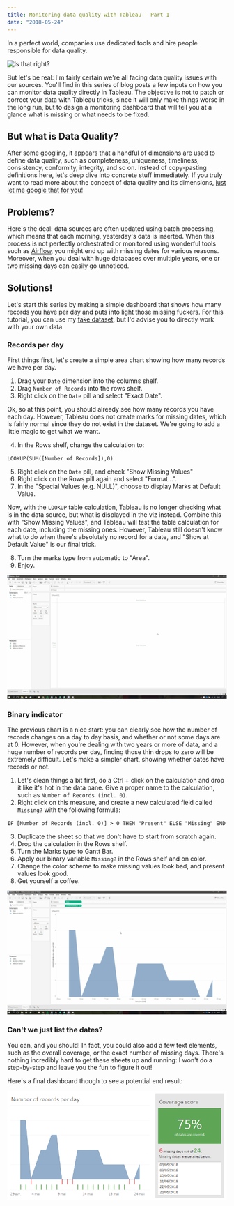 ```yaml
---
title: Monitoring data quality with Tableau - Part 1
date: "2018-05-24"
---
```


In a perfect world, companies use dedicated tools and hire people responsible for data quality.

![Is that right?](./haha.gif)

But let's be real: I'm fairly certain we're all facing data quality issues with our sources. You'll find in this series of blog posts a few inputs on how you can monitor data quality directly in Tableau. The objective is not to patch or correct your data with Tableau tricks, since it will only make things worse in the long run, but to design a monitoring dashboard that will tell you at a glance what is missing or what needs to be fixed.

## But what is Data Quality?

After some googling, it appears that a handful of dimensions are used to define data quality, such as completeness, uniqueness, timeliness, consistency, conformity, integrity, and so on. Instead of copy-pasting definitions here, let's deep dive into concrete stuff immediately. If you truly want to read more about the concept of data quality and its dimensions, [just let me google that for you!](http://www.letmegooglethat.com/?q=data+quality+dimensions)

## Problems?

Here's the deal: data sources are often updated using batch processing, which means that each morning, yesterday's data is inserted. When this process is not perfectly orchestrated or monitored using wonderful tools such as [Airflow](https://airflow.apache.org/), you might end up with missing dates for various reasons. Moreover, when you deal with huge databases over multiple years, one or two missing days can easily go unnoticed.

[comment]: # (Stop it GIF)

## Solutions!

Let's start this series by making a simple dashboard that shows how many records you have per day and puts into light those missing fuckers. For this tutorial, you can use my [fake dataset](./fake_data.xlsx), but I'd advise you to directly work with your own data.

### Records per day

First things first, let's create a simple area chart showing how many records we have per day.

1. Drag your `Date` dimension into the columns shelf.
2. Drag `Number of Records` into the rows shelf.
3. Right click on the `Date` pill and select "Exact Date".

Ok, so at this point, you should already see how many records you have each day. However, Tableau does not create marks for missing dates, which is fairly normal since they do not exist in the dataset. We're going to add a little magic to get what we want.

4. In the Rows shelf, change the calculation to:
```
LOOKUP(SUM([Number of Records]),0)
```
5. Right click on the `Date` pill, and check "Show Missing Values"
6. Right click on the Rows pill again and select "Format...".
7. In the "Special Values (e.g. NULL)", choose to display Marks at Default Value.

Now, with the `LOOKUP` table calculation, Tableau is no longer checking what is in the data source, but what is displayed in the viz instead. Combine this with "Show Missing Values", and Tableau will test the table calculation for each date, including the missing ones. However, Tableau still doesn't know what to do when there's absolutely no record for a date, and "Show at Default Value" is our final trick.

8. Turn the marks type from automatic to "Area".
9. Enjoy.

![Records per day area chart](./firstChart.gif)

### Binary indicator

The previous chart is a nice start: you can clearly see how the number of records changes on a day to day basis, and whether or not some days are at 0. However, when you're dealing with two years or more of data, and a huge number of records per day, finding those thin drops to zero will be extremely difficult. Let's make a simpler chart, showing whether dates have records or not.

1. Let's clean things a bit first, do a Ctrl + click on the calculation and drop it like it's hot in the data pane. Give a proper name to the calculation, such as `Number of Records (incl. 0)`.
2. Right click on this measure, and create a new calculated field called `Missing?` with the following formula:
```
IF [Number of Records (incl. 0)] > 0 THEN "Present" ELSE "Missing" END
```
3. Duplicate the sheet so that we don't have to start from scratch again.
4. Drop the calculation in the Rows shelf.
5. Turn the Marks type to Gantt Bar.
6. Apply our binary variable `Missing?` in the Rows shelf and on color.
7. Change the color scheme to make missing values look bad, and present values look good.
8. Get yourself a coffee.

![Binary indicator chart](./secondChart.gif)

### Can't we just list the dates?

You can, and you should! In fact, you could also add a few text elements, such as the overall coverage, or the exact number of missing days. There's nothing incredibly hard to get these sheets up and running: I won't do a step-by-step and leave you the fun to figure it out!

Here's a final dashboard though to see a potential end result:

![Dashboard](./dashboard.png)
